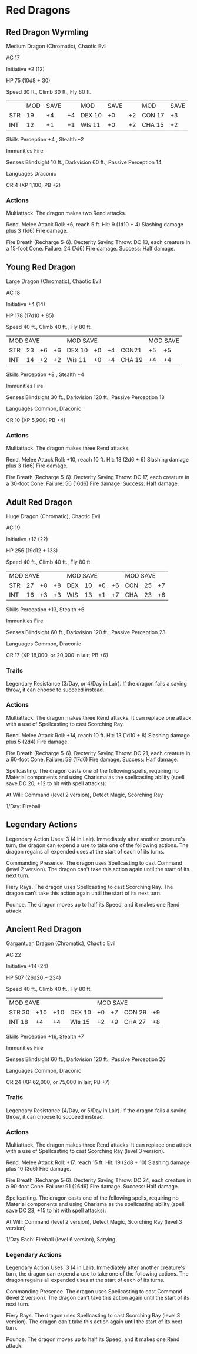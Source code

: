 # Red Dragons

## Red Dragon Wyrmling

Medium Dragon (Chromatic), Chaotic Evil

AC 17

Initiative +2 (12)

HP 75 (10d8 + 30)

Speed 30 ft., Climb 30 ft., Fly 60 ft.

<table><tr><td></td><td>MOD</td><td>SAVE</td><td></td><td>MOD</td><td>SAVE</td><td></td><td>MOD</td><td>SAVE</td></tr><tr><td>STR</td><td>19</td><td>+4</td><td>+4</td><td>DEX 10</td><td>+0</td><td>+2</td><td>CON 17</td><td>+3</td></tr><tr><td>INT</td><td>12</td><td>+1</td><td>+1</td><td>WIs 11</td><td>+0</td><td>+2</td><td>CHA 15</td><td>+2</td></tr></table>

Skills Perception  $+4$ , Stealth  $+2$

Immunities Fire

Senses Blindsight 10 ft., Darkvision 60 ft.; Passive Perception 14

Languages Draconic

CR 4 (XP 1,100; PB +2)

### Actions

Multiattack. The dragon makes two Rend attacks.

Rend. Melee Attack Roll: +6, reach 5 ft. Hit: 9 (1d10 + 4) Slashing damage plus 3 (1d6) Fire damage.

Fire Breath (Recharge 5-6). Dexterity Saving Throw: DC 13, each creature in a 15-foot Cone. Failure: 24 (7d6) Fire damage. Success: Half damage.

## Young Red Dragon

Large Dragon (Chromatic), Chaotic Evil

AC 18

Initiative +4 (14)

HP 178 (17d10 + 85)

Speed 40 ft., Climb 40 ft., Fly 80 ft.

<table><tr><td colspan="4">MOD SAVE</td><td colspan="4">MOD SAVE</td><td colspan="3">MOD SAVE</td></tr><tr><td>STR</td><td>23</td><td>+6</td><td>+6</td><td>DEX 10</td><td>+0</td><td>+4</td><td>CON21</td><td>+5</td><td>+5</td><td></td></tr><tr><td>INT</td><td>14</td><td>+2</td><td>+2</td><td>Wis 11</td><td>+0</td><td>+4</td><td>CHA 19</td><td>+4</td><td>+4</td><td></td></tr></table>

Skills Perception  $+8$ , Stealth  $+4$

Immunities Fire

Senses Blindsight 30 ft., Darkvision 120 ft.; Passive Perception 18

Languages Common, Draconic

CR 10 (XP 5,900; PB +4)

### Actions

Multiattack. The dragon makes three Rend attacks.

Rend. Melee Attack Roll: +10, reach 10 ft. Hit: 13 (2d6 + 6) Slashing damage plus 3 (1d6) Fire damage.

Fire Breath (Recharge 5-6). Dexterity Saving Throw: DC 17, each creature in a 30-foot Cone. Failure: 56 (16d6) Fire damage. Success: Half damage.

## Adult Red Dragon

Huge Dragon (Chromatic), Chaotic Evil

AC 19

Initiative +12 (22)

HP 256 (19d12 + 133)

Speed 40 ft., Climb 40 ft., Fly 80 ft.

<table><tr><td colspan="4">MOD SAVE</td><td colspan="4">MOD SAVE</td><td colspan="3">MOD SAVE</td></tr><tr><td>STR</td><td>27</td><td>+8</td><td>+8</td><td>DEX</td><td>10</td><td>+0</td><td>+6</td><td>CON</td><td>25</td><td>+7</td></tr><tr><td>INT</td><td>16</td><td>+3</td><td>+3</td><td>WIS</td><td>13</td><td>+1</td><td>+7</td><td>CHA</td><td>23</td><td>+6</td></tr></table>

Skills Perception +13, Stealth +6

Immunities Fire

Senses Blindsight 60 ft., Darkvision 120 ft.; Passive Perception 23

Languages Common, Draconic

CR 17 (XP 18,000, or 20,000 in lair; PB +6)

### Traits

Legendary Resistance (3/Day, or 4/Day in Lair). If the dragon fails a saving throw, it can choose to succeed instead.

### Actions

Multiattack. The dragon makes three Rend attacks. It can replace one attack with a use of Spellcasting to cast Scorching Ray.

Rend. Melee Attack Roll: +14, reach 10 ft. Hit: 13 (1d10 + 8) Slashing damage plus 5 (2d4) Fire damage.

Fire Breath (Recharge 5-6). Dexterity Saving Throw: DC 21, each creature in a 60-foot Cone. Failure: 59 (17d6) Fire damage. Success: Half damage.

Spellcasting. The dragon casts one of the following spells, requiring no Material components and using Charisma as the spellcasting ability (spell save DC 20, +12 to hit with spell attacks):

At Will: Command (level 2 version), Detect Magic, Scorching Ray

1/Day: Fireball

## Legendary Actions

Legendary Action Uses: 3 (4 in Lair). Immediately after another creature's turn, the dragon can expend a use to take one of the following actions. The dragon regains all expended uses at the start of each of its turns.

Commanding Presence. The dragon uses Spellcasting to cast Command (level 2 version). The dragon can't take this action again until the start of its next turn.

Fiery Rays. The dragon uses Spellcasting to cast Scorching Ray. The dragon can't take this action again until the start of its next turn.

Pounce. The dragon moves up to half its Speed, and it makes one Rend attack.

## Ancient Red Dragon

Gargantuan Dragon (Chromatic), Chaotic Evil

AC 22

Initiative +14 (24)

HP 507 (26d20 + 234)

Speed 40 ft., Climb 40 ft., Fly 80 ft.

<table><tr><td colspan="4">MOD SAVE</td><td colspan="4">MOD SAVE</td></tr><tr><td>STR 30</td><td>+10</td><td>+10</td><td>DEX 10</td><td>+0</td><td>+7</td><td>CON 29</td><td>+9</td></tr><tr><td>INT 18</td><td>+4</td><td>+4</td><td>WIs 15</td><td>+2</td><td>+9</td><td>CHA 27</td><td>+8</td></tr></table>

Skills Perception +16, Stealth +7

Immunities Fire

Senses Blindsight 60 ft., Darkvision 120 ft.; Passive Perception 26

Languages Common, Draconic

CR 24 (XP 62,000, or 75,000 in lair; PB +7)

### Traits

Legendary Resistance (4/Day, or 5/Day in Lair). If the dragon fails a saving throw, it can choose to succeed instead.

### Actions

Multiattack. The dragon makes three Rend attacks. It can replace one attack with a use of Spellcasting to cast Scorching Ray (level 3 version).

Rend. Melee Attack Roll: +17, reach 15 ft. Hit: 19 (2d8 + 10) Slashing damage plus 10 (3d6) Fire damage.

Fire Breath (Recharge 5-6). Dexterity Saving Throw: DC 24, each creature in a 90-foot Cone. Failure: 91 (26d6) Fire damage. Success: Half damage.

Spellcasting. The dragon casts one of the following spells, requiring no Material components and using Charisma as the spellcasting ability (spell save DC 23, +15 to hit with spell attacks):

At Will: Command (level 2 version), Detect Magic, Scorching Ray (level 3 version)

1/Day Each: Fireball (level 6 version), Scrying

###  Legendary Actions

Legendary Action Uses: 3 (4 in Lair). Immediately after another creature's turn, the dragon can expend a use to take one of the following actions. The dragon regains all expended uses at the start of each of its turns.

Commanding Presence. The dragon uses Spellcasting to cast Command (level 2 version). The dragon can't take this action again until the start of its next turn.

Fiery Rays. The dragon uses Spellcasting to cast Scorching Ray (level 3 version). The dragon can't take this action again until the start of its next turn.

Pounce. The dragon moves up to half its Speed, and it makes one Rend attack.
